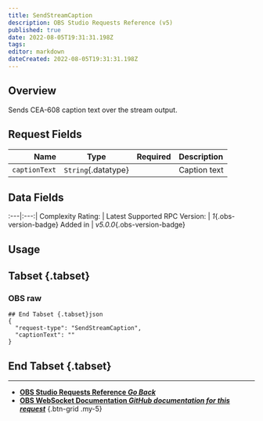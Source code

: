 ```yaml
---
title: SendStreamCaption
description: OBS Studio Requests Reference (v5)
published: true
date: 2022-08-05T19:31:31.198Z
tags: 
editor: markdown
dateCreated: 2022-08-05T19:31:31.198Z
---
```


## Overview
Sends CEA-608 caption text over the stream output.

## Request Fields
Name | Type | Required| Description |
----:|:----:|:-------:|:------------|
`captionText` | `String`{.datatype} | <i class="mdi mdi-check-bold"></i> | Caption text

## Data Fields
:---|:---:|
Complexity Rating: | <span class="stars stars--2"></span>
Latest Supported RPC Version: | *1*{.obs-version-badge}
Added in | *v5.0.0*{.obs-version-badge}

## Usage
## Tabset {.tabset}
### OBS raw
```
## End Tabset {.tabset}json
{
  "request-type": "SendStreamCaption",
  "captionText": ""
}
```
## End Tabset {.tabset}

---

- [<i class="mdi mdi-chevron-left"></i>**OBS Studio Requests Reference *Go Back***](/en/Broadcasters/OBS/Requests)
- [<i class="mdi mdi-github"></i> **OBS WebSocket Documentation *GitHub documentation for this request***](https://github.com/obsproject/obs-websocket/blob/master/docs/generated/protocol.md#sendstreamcaption)
{.btn-grid .my-5}